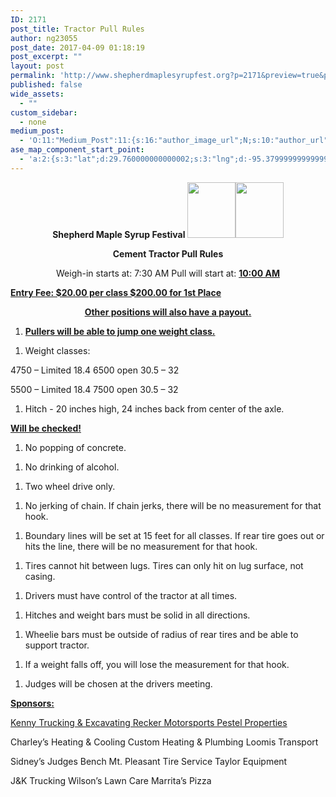 ```yaml
---
ID: 2171
post_title: Tractor Pull Rules
author: ng23055
post_date: 2017-04-09 01:18:19
post_excerpt: ""
layout: post
permalink: 'http://www.shepherdmaplesyrupfest.org?p=2171&preview=true&preview_id=2171'
published: false
wide_assets:
  - ""
custom_sidebar:
  - none
medium_post:
  - 'O:11:"Medium_Post":11:{s:16:"author_image_url";N;s:10:"author_url";N;s:11:"byline_name";N;s:12:"byline_email";N;s:10:"cross_link";s:3:"yes";s:2:"id";N;s:21:"follower_notification";s:3:"yes";s:7:"license";s:19:"all-rights-reserved";s:14:"publication_id";s:12:"881fb60cdbf3";s:6:"status";s:5:"draft";s:3:"url";N;}'
ase_map_component_start_point:
  - 'a:2:{s:3:"lat";d:29.760000000000002;s:3:"lng";d:-95.379999999999995;}'
---
```

<p style="text-align: center;"><b>Shepherd Maple Syrup Festival   <img src="http://www.shepherdmaplesyrupfest.org/wp-content/uploads/2017/04/image.png" width="77" height="89" alt="" title=""><img src="http://www.shepherdmaplesyrupfest.org/wp-content/uploads/2017/04/image.png" width="77" height="89" alt="" title=""></b></p>
<p style="text-align: center;"><b>Cement Tractor Pull Rules</b></p>
<p style="text-align: center;"><b></b></p>
<p style="text-align: center;">Weigh-in starts at: 7:30 AM                 Pull will start at: <b><u>10:00 AM</p>
<p>       Entry Fee: $20.00 per class		       $200.00 for 1st Place</p>
<p style="text-align: center;">                                                                                      Other positions will also have a payout.</p>
<p style="text-align: center;"></p>
<ol>
<li>Pullers will be able to jump one weight class.</i></s></b></u></li>
</ol>
<p></i></s></b></u></p>
<ol>
<li>Weight classes:</i></s></b></u></li>
</ol>
<p>4750 – Limited 18.4				6500 open 30.5 – 32</i></s></b></u></p>
<p>5500 – Limited 18.4				7500 open 30.5 – 32</i></s></b></u></p>
<p></i></s></b></u></p>
<ol>
<li>Hitch - 20 inches high, 24 inches back from center of the axle. </i></s></b></u></li>
</ol>
<p><b><u>Will be checked!</i></s></b></u></p>
<p><b><u></i></s></b></u></p>
<ol>
<li>No popping of concrete.</i></s></b></u></li>
</ol>
<p></i></s></b></u></p>
<ol>
<li>No drinking of alcohol. </i></s></b></u></li>
</ol>
<p></i></s></b></u></p>
<ol>
<li>Two wheel drive only.</i></s></b></u></li>
</ol>
<p></i></s></b></u></p>
<ol>
<li>No jerking of chain. If chain jerks, there will be no measurement for that hook. </i></s></b></u></li>
</ol>
<p></i></s></b></u></p>
<ol>
<li>Boundary lines will be set at 15 feet for all classes. If rear tire goes out or hits the line, there will be no measurement for that hook. </i></s></b></u></li>
</ol>
<p></i></s></b></u></p>
<ol>
<li>Tires cannot hit between lugs. Tires can only hit on lug surface, not casing. </i></s></b></u></li>
</ol>
<p></i></s></b></u></p>
<ol>
<li>   Drivers must have control of the tractor at all times.</i></s></b></u></li>
</ol>
<p></i></s></b></u></p>
<ol>
<li>   Hitches and weight bars must be solid in all directions.</i></s></b></u></li>
</ol>
<p></i></s></b></u></p>
<ol>
<li>Wheelie bars must be outside of radius of rear tires and be able to support tractor. </i></s></b></u></li>
</ol>
<p></i></s></b></u></p>
<ol>
<li>If a weight falls off, you will lose the measurement for that hook.</i></s></b></u></li>
</ol>
<p></i></s></b></u></p>
<ol>
<li>   Judges will be chosen at the drivers meeting. </i></s></b></u></li>
</ol>
<p></i></s></b></u></p>
<p><b>      <u>Sponsors:</i></s></b></p>
<p>Kenny Trucking & Excavating		Recker Motorsports			Pestel Properties </i></s></b></u></p>
<p>Charley’s Heating & Cooling		Custom Heating & Plumbing	Loomis Transport	</i></s></b></u></p>
<p>Sidney’s Judges Bench			Mt. Pleasant Tire Service		Taylor Equipment	</i></s></b></u></p>
<p>J&K Trucking					Wilson’s Lawn Care			Marrita’s Pizza			</i></s></b></u></p>